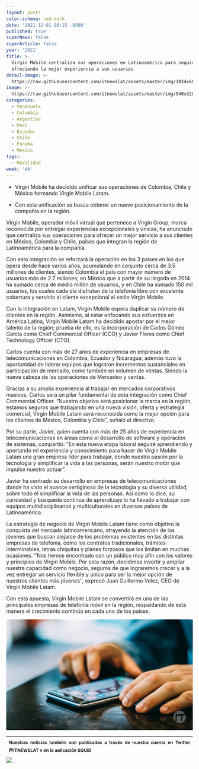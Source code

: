 ```yaml
---
layout: posts
color-schema: red-dark
date: '2021-12-01 08:15 -0500'
published: true
superNews: false
superArticle: false
year: '2021'
title: >-
  Virgin Mobile centraliza sus operaciones en Latinoamérica para seguir
  ofreciendo la mejor experiencia a sus usuarios 
detail-image: >-
  https://raw.githubusercontent.com/itnewslat/assets/master/img/1024x680/App-movil-g.jpg
image: >-
  https://raw.githubusercontent.com/itnewslat/assets/master/img/540x320/App-movil-p.jpg
categories:
  - Venezuela
  - Colombia
  - Argentina
  - Perú
  - Ecuador
  - Chile
  - Panama
  - Mexico
tags:
  - Movilidad
week: '48'
---
```

- Virgin Mobile ha decidido unificar sus operaciones de Colombia, Chile y México formando Virgin Mobile Latam.

- Con esta unificación se busca obtener un nuevo posicionamiento de la compañía en la región.

Virgin Mobile, operador móvil virtual que pertenece a Virgin Group, marca reconocida por entregar experiencias excepcionales y únicas, ha anunciado que centraliza sus operaciones para ofrecer un mejor servicio a sus clientes en México, Colombia y Chile, países que integran la región de Latinoamérica para la compañía. 

Con esta integración se  reforzará la operación en los 3 países en los que opera desde hace varios años, acumulando en conjunto cerca de 3.5 millones de clientes, siendo Colombia el país con mayor número de usuarios más de 2.7 millones; en México que a partir de su llegada en 2014 ha sumado cerca de medio millón de usuarios, y en Chile ha sumado 150 mil usuarios, los cuales cada día disfrutan de la telefonía libre con excelente cobertura y servicio al cliente excepcional al estilo Virgin Mobile. 

Con la integración en Latam, Virgin Mobile espera duplicar su número de clientes en la región. Asimismo, al estar enfocando sus esfuerzos en América Latina, Virgin Mobile Latam ha decidido apostar por el mejor talento de la región; prueba de ello, es la incorporación de Carlos Gómez García como Chief Commercial Officer (CCO) y  Javier Flores como Chief Technology Officer (CTO).

Carlos cuenta con más de 27 años de experiencia en empresas de telecomunicaciones en Colombia, Ecuador y Nicaragua; además tuvo la oportunidad de liderar equipos que lograron incrementos sustanciales en participación de mercado, como también en volumen de ventas. Siendo la nueva cabeza de las operaciones de Mercadeo y ventas.

Gracias a su amplia experiencia al trabajar en mercados corporativos masivos, Carlos será un pilar fundamental de esta integración como Chief Commercial Officer. “Nuestro objetivo será posicionar la marca en la región, estamos seguros que trabajando en una nueva visión, oferta y estrategia comercial, Virgin Mobile Latam será reconocida como la mejor opción para los clientes de México, Colombia y Chile”, señaló el directivo.

Por su parte, Javier, quien cuenta con más de 25 años de experiencia en telecomunicaciones en áreas como el desarrollo de software y operación de sistemas, compartió: “En esta nueva etapa laboral seguiré aprendiendo y aportando mi experiencia y conocimiento para hacer de Virgin Mobile Latam una gran empresa líder para trabajar, donde nuestra pasión por la tecnología y simplificar la vida a las personas, serán nuestro motor que impulse nuestro actuar”.

Javier ha centrado su desarrollo en empresas de telecomunicaciones donde ha visto el avance vertiginoso de la tecnología y su diversa utilidad, sobre todo el simplificar la vida de las personas. Así como lo dice, su curiosidad y búsqueda continua de aprendizaje lo ha llevado a trabajar con equipos multidisciplinarios y multiculturales en diversos países de Latinoamérica.

La estrategia de negocio de Virgin Mobile Latam tiene como objetivo la conquista del mercado latinoamericano, atrayendo la atención de los jóvenes que buscan alejarse de los problemas existentes en las distintas empresas de telefonía, como los contratos tradicionales, trámites interminables, letras chiquitas y planes forzosos que los limitan en muchas ocasiones. ‘’Nos hemos encontrado con un público muy afín con los valores y principios de Virgin Mobile. Por esta razón, decidimos invertir y ampliar nuestra capacidad como negocio, seguros de que lograremos crecer y a la vez entregar un servicio flexible y único  para ser la mejor opción de nuestros clientes más jóvenes’’, expresó Juan Guillermo Velez, CEO de Virgin Mobile Latam.

Con esta apuesta, Virgin Mobile Latam se convertirá en una de las principales empresas de telefonía móvil en la región, respaldando de esta manera el crecimiento continúo en cada uno de los países.

![](https://raw.githubusercontent.com/itnewslat/assets/master/img/540x320/App-movil-p.jpg)

<table style="height: 42px;" width="569">
<tbody>
<tr>
<td style="text-align: justify;"><sub><strong>Nuestras noticias también son publicadas a través de nuestra cuenta en Twitter <a href="https://twitter.com/itnewslat?lang=es">@ITNEWSLAT</a> y en la aplicación <a href="https://squidapp.co/en/">SQUID</a></strong></sub></td>
</tr>
</tbody>
</table>

<img src="https://tracker.metricool.com/c3po.jpg?hash=56f88a41e39ab42c063cc51676587a04"/>